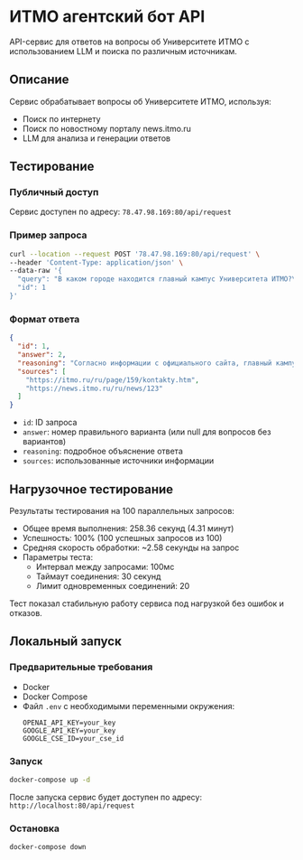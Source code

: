 # ИТМО агентский бот API

API-сервис для ответов на вопросы об Университете ИТМО с использованием LLM и поиска по различным источникам.

## Описание

Сервис обрабатывает вопросы об Университете ИТМО, используя:
- Поиск по интернету
- Поиск по новостному порталу news.itmo.ru
- LLM для анализа и генерации ответов

## Тестирование

### Публичный доступ
Сервис доступен по адресу: `78.47.98.169:80/api/request`

### Пример запроса

```bash
curl --location --request POST '78.47.98.169:80/api/request' \
--header 'Content-Type: application/json' \
--data-raw '{
  "query": "В каком городе находится главный кампус Университета ИТМО?\n1. Москва\n2. Санкт-Петербург\n3. Екатеринбург\n4. Нижний Новгород",
  "id": 1
}'
```

### Формат ответа

```json
{
  "id": 1,
  "answer": 2,
  "reasoning": "Согласно информации с официального сайта, главный кампус Университета ИТМО находится в Санкт-Петербурге...",
  "sources": [
    "https://itmo.ru/ru/page/159/kontakty.htm",
    "https://news.itmo.ru/ru/news/123"
  ]
}
```

- `id`: ID запроса
- `answer`: номер правильного варианта (или null для вопросов без вариантов)
- `reasoning`: подробное объяснение ответа
- `sources`: использованные источники информации

## Нагрузочное тестирование

Результаты тестирования на 100 параллельных запросов:
- Общее время выполнения: 258.36 секунд (4.31 минут)
- Успешность: 100% (100 успешных запросов из 100)
- Средняя скорость обработки: ~2.58 секунды на запрос
- Параметры теста:
  - Интервал между запросами: 100мс
  - Таймаут соединения: 30 секунд
  - Лимит одновременных соединений: 20

Тест показал стабильную работу сервиса под нагрузкой без ошибок и отказов.

## Локальный запуск

### Предварительные требования

- Docker
- Docker Compose
- Файл `.env` с необходимыми переменными окружения:
  ```
  OPENAI_API_KEY=your_key
  GOOGLE_API_KEY=your_key
  GOOGLE_CSE_ID=your_cse_id
  ```

### Запуск

```bash
docker-compose up -d
```

После запуска сервис будет доступен по адресу: `http://localhost:80/api/request`

### Остановка

```bash
docker-compose down
```

